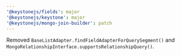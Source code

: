 ```yaml
---
'@keystonejs/fields': major
'@keystonejs/keystone': major
'@keystonejs/mongo-join-builder': patch
---
```


Removed `BaseListAdapter.findFieldAdapterForQuerySegment()` and `MongoRelationshipInterface.supportsRelationshipQuery()`.
